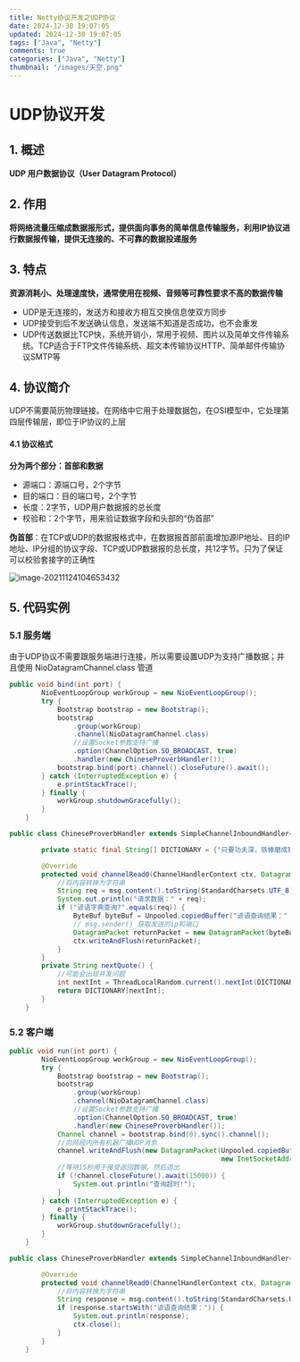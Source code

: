 ```yaml
---
title: Netty协议开发之UDP协议
date: 2024-12-30 19:07:05
updated: 2024-12-30 19:07:05
tags: ["Java", "Netty"]
comments: true
categories: ["Java", "Netty"]
thumbnail: "/images/天空.png"
---
```


# UDP协议开发

## 1. 概述

**UDP 用户数据协议（User Datagram Protocol）**

## 2. 作用

**将网络流量压缩成数据报形式，提供面向事务的简单信息传输服务，利用IP协议进行数据报传输，提供无连接的、不可靠的数据投递服务**

## 3. 特点

**资源消耗小、处理速度快，通常使用在视频、音频等可靠性要求不高的数据传输**

- UDP是无连接的，发送方和接收方相互交换信息使双方同步
- UDP接受到后不发送确认信息，发送端不知道是否成功，也不会重发
- UDP传送数据比TCP快，系统开销小，常用于视频、图片以及简单文件传输系统。TCP适合于FTP文件传输系统、超文本传输协议HTTP、简单邮件传输协议SMTP等

## 4. 协议简介

UDP不需要简历物理链接。在网络中它用于处理数据包，在OSI模型中，它处理第四层传输层，即位于IP协议的上层

#### 4.1 协议格式

**分为两个部分：首部和数据**

- 源端口：源端口号，2个字节
- 目的端口：目的端口号，2个字节
- 长度：2字节，UDP用户数据报的总长度
- 校验和：2个字节，用来验证数据字段和头部的“伪首部”

**伪首部**：在TCP或UDP的数据报格式中，在数据报首部前面增加源IP地址、目的IP地址、IP分组的协议字段、TCP或UDP数据报的总长度，共12字节。只为了保证可以校验套接字的正确性

![image-20211124104653432](https://cdn.jsdelivr.net/gh/hackerhaiJu/note-picture@main/note-picture/image-20211124104653432.png)

## 5. 代码实例

### 5.1 服务端

由于UDP协议不需要跟服务端进行连接，所以需要设置UDP为支持广播数据；并且使用 NioDatagramChannel.class 管道

```java
public void bind(int port) {
        NioEventLoopGroup workGroup = new NioEventLoopGroup();
        try {
            Bootstrap bootstrap = new Bootstrap();
            bootstrap
                .group(workGroup)
                .channel(NioDatagramChannel.class)
                //设置Socket参数支持广播
                .option(ChannelOption.SO_BROADCAST, true)
                .handler(new ChineseProverbHandler());
            bootstrap.bind(port).channel().closeFuture().await();
        } catch (InterruptedException e) {
            e.printStackTrace();
        } finally {
            workGroup.shutdownGracefully();
        }
    }
```



```java
public class ChineseProverbHandler extends SimpleChannelInboundHandler<DatagramPacket> {

        private static final String[] DICTIONARY = {"只要功夫深，铁棒磨成针。", "洛阳亲友如想问，一片冰心在玉壶"};

        @Override
        protected void channelRead0(ChannelHandlerContext ctx, DatagramPacket msg) throws Exception {
            //将内容转换为字符串
            String req = msg.content().toString(StandardCharsets.UTF_8);
            System.out.println("请求数据：" + req);
            if ("谚语字典查询?".equals(req)) {
                ByteBuf byteBuf = Unpooled.copiedBuffer("谚语查询结果：" + nextQuote(), StandardCharsets.UTF_8);
                // msg.sender() 获取发送的ip和端口
                DatagramPacket returnPacket = new DatagramPacket(byteBuf, msg.sender());
                ctx.writeAndFlush(returnPacket);
            }
        }
        private String nextQuote() {
            //可能会出现并发问题
            int nextInt = ThreadLocalRandom.current().nextInt(DICTIONARY.length);
            return DICTIONARY[nextInt];
        }
    }
```

### 5.2 客户端

```java
public void run(int port) {
        NioEventLoopGroup workGroup = new NioEventLoopGroup();
        try {
            Bootstrap bootstrap = new Bootstrap();
            bootstrap
                .group(workGroup)
                .channel(NioDatagramChannel.class)
                //设置Socket参数支持广播
                .option(ChannelOption.SO_BROADCAST, true)
                .handler(new ChineseProverbHandler());
            Channel channel = bootstrap.bind(0).sync().channel();
            //向网段内所有机器广播UDP消息
            channel.writeAndFlush(new DatagramPacket(Unpooled.copiedBuffer("谚语字典查询?", StandardCharsets.UTF_8),
                                                     new InetSocketAddress("255.255.255.255", port))).sync();
            //等待15秒用于接受返回数据，然后退出
            if (!channel.closeFuture().await(15000)) {
                System.out.println("查询超时!");
            }
        } catch (InterruptedException e) {
            e.printStackTrace();
        } finally {
            workGroup.shutdownGracefully();
        }
    }
```

```java
public class ChineseProverbHandler extends SimpleChannelInboundHandler<DatagramPacket> {

        @Override
        protected void channelRead0(ChannelHandlerContext ctx, DatagramPacket msg) throws Exception {
            //将内容转换为字符串
            String response = msg.content().toString(StandardCharsets.UTF_8);
            if (response.startsWith("谚语查询结果：")) {
                System.out.println(response);
                ctx.close();
            }
        }
    }
```

